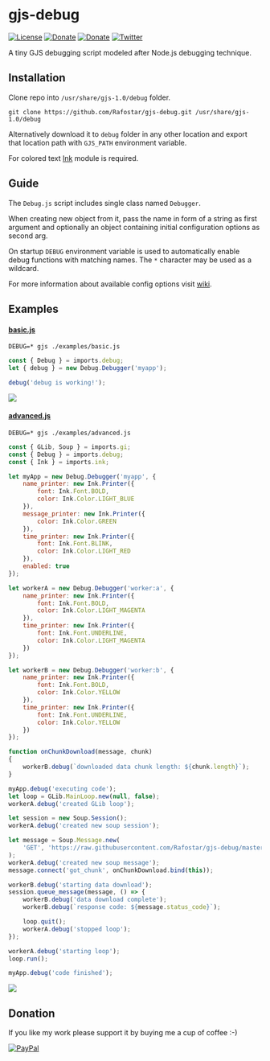 # gjs-debug
[![License](https://img.shields.io/github/license/Rafostar/gjs-debug.svg)](https://github.com/Rafostar/gjs-debug/blob/master/COPYING)
[![Donate](https://img.shields.io/badge/Donate-PayPal-blue.svg)](https://www.paypal.com/cgi-bin/webscr?cmd=_s-xclick&hosted_button_id=TFVDFD88KQ322)
[![Donate](https://img.shields.io/badge/Donate-PayPal.Me-lightgrey.svg)](https://www.paypal.me/Rafostar)
[![Twitter](https://img.shields.io/twitter/url/https/github.com/Rafostar/gjs-debug.svg?style=social)](https://twitter.com/intent/tweet?text=Wow:&url=https%3A%2F%2Fgithub.com%2FRafostar%2Fgjs-debug)

A tiny GJS debugging script modeled after Node.js debugging technique.

## Installation
Clone repo into `/usr/share/gjs-1.0/debug` folder.
```shell
git clone https://github.com/Rafostar/gjs-debug.git /usr/share/gjs-1.0/debug
```
Alternatively download it to `debug` folder in any other location and export that location path with `GJS_PATH` environment variable.

For colored text [Ink](https://github.com/Rafostar/gjs-ink) module is required.

## Guide
The `Debug.js` script includes single class named `Debugger`.

When creating new object from it, pass the name in form of a string as first argument and optionally an object
containing initial configuration options as second arg.

On startup `DEBUG` environment variable is used to automatically enable debug functions with matching names.
The `*` character may be used as a wildcard.

For more information about available config options visit [wiki](https://github.com/Rafostar/gjs-debug/wiki).

## Examples
#### [basic.js](https://raw.githubusercontent.com/Rafostar/gjs-debug/master/examples/basic.js)
```shell
DEBUG=* gjs ./examples/basic.js
```
```javascript
const { Debug } = imports.debug;
let { debug } = new Debug.Debugger('myapp');

debug('debug is working!');
```
[<img src="https://raw.githubusercontent.com/Rafostar/gjs-debug/media/images/basic.png">](https://raw.githubusercontent.com/Rafostar/gjs-debug/media/images/basic.png)

#### [advanced.js](https://raw.githubusercontent.com/Rafostar/gjs-debug/master/examples/advanced.js)
```shell
DEBUG=* gjs ./examples/advanced.js
```
```javascript
const { GLib, Soup } = imports.gi;
const { Debug } = imports.debug;
const { Ink } = imports.ink;

let myApp = new Debug.Debugger('myapp', {
    name_printer: new Ink.Printer({
        font: Ink.Font.BOLD,
        color: Ink.Color.LIGHT_BLUE
    }),
    message_printer: new Ink.Printer({
        color: Ink.Color.GREEN
    }),
    time_printer: new Ink.Printer({
        font: Ink.Font.BLINK,
        color: Ink.Color.LIGHT_RED
    }),
    enabled: true
});

let workerA = new Debug.Debugger('worker:a', {
    name_printer: new Ink.Printer({
        font: Ink.Font.BOLD,
        color: Ink.Color.LIGHT_MAGENTA
    }),
    time_printer: new Ink.Printer({
        font: Ink.Font.UNDERLINE,
        color: Ink.Color.LIGHT_MAGENTA
    })
});

let workerB = new Debug.Debugger('worker:b', {
    name_printer: new Ink.Printer({
        font: Ink.Font.BOLD,
        color: Ink.Color.YELLOW
    }),
    time_printer: new Ink.Printer({
        font: Ink.Font.UNDERLINE,
        color: Ink.Color.YELLOW
    })
});

function onChunkDownload(message, chunk)
{
    workerB.debug(`downloaded data chunk length: ${chunk.length}`);
}

myApp.debug('executing code');
let loop = GLib.MainLoop.new(null, false);
workerA.debug('created GLib loop');

let session = new Soup.Session();
workerA.debug('created new soup session');

let message = Soup.Message.new(
    'GET', 'https://raw.githubusercontent.com/Rafostar/gjs-debug/master/README.md'
);
workerA.debug('created new soup message');
message.connect('got_chunk', onChunkDownload.bind(this));

workerB.debug('starting data download');
session.queue_message(message, () => {
    workerB.debug('data download complete');
    workerB.debug(`response code: ${message.status_code}`);

    loop.quit();
    workerA.debug('stopped loop');
});

workerA.debug('starting loop');
loop.run();

myApp.debug('code finished');
```
[<img src="https://raw.githubusercontent.com/Rafostar/gjs-debug/media/images/advanced.png">](https://raw.githubusercontent.com/Rafostar/gjs-debug/media/images/advanced.png)

## Donation
If you like my work please support it by buying me a cup of coffee :-)

[![PayPal](https://github.com/Rafostar/gnome-shell-extension-cast-to-tv/wiki/images/paypal.gif)](https://www.paypal.com/cgi-bin/webscr?cmd=_s-xclick&hosted_button_id=TFVDFD88KQ322)
